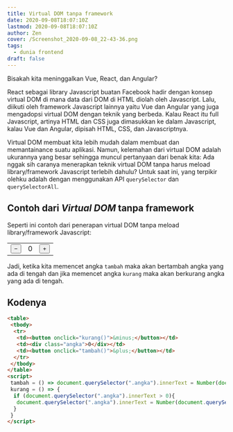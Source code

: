 ```yaml
---
title: Virtual DOM tanpa framework
date: 2020-09-08T18:07:10Z
lastmod: 2020-09-08T18:07:10Z
author: Zen
cover: /Screenshot_2020-09-08_22-43-36.png
tags:
  - dunia frontend
draft: false
---
```


Bisakah kita meninggalkan Vue, React, dan Angular?

<!--more-->

React sebagai library Javascript buatan Facebook hadir dengan konsep virtual DOM di mana data dari DOM di HTML diolah oleh Javascript. Lalu, diikuti oleh framework Javascript lainnya yaitu Vue dan Angular yang juga mengadopsi virtual DOM dengan teknik yang berbeda. Kalau React itu full Javascript, artinya HTML dan CSS juga dimasukkan ke dalam Javascript, kalau Vue dan Angular, dipisah HTML, CSS, dan Javascriptnya.

Virtual DOM membuat kita lebih mudah dalam membuat dan memantainance suatu aplikasi. Namun, kelemahan dari virtual DOM adalah ukurannya yang besar sehingga muncul pertanyaan dari benak kita: Ada nggak sih caranya menerapkan teknik virtual DOM tanpa harus meload library/framework Javascript terlebih dahulu? Untuk saat ini, yang terpikir olehku adalah dengan menggunakan API `querySelector` dan `querySelectorAll`.

## Contoh dari _Virtual DOM_ tanpa framework

Seperti ini contoh dari penerapan virtual DOM tanpa meload library/framework Javascript:

<table>
 <tbody>
  <tr>
   <td><button onclick="kurang()">&minus;</button></td>
   <td><div class="angka">0</div></td>
   <td><button onclick="tambah()">&plus;</button></td>
  </tr>
 </tbody>
</table>
<script>
 tambah = () => document.querySelector(".angka").innerText = Number(document.querySelector(".angka").innerText) + 1
 kurang = () => {
  if (document.querySelector(".angka").innerText > 0){
   document.querySelector(".angka").innerText = Number(document.querySelector(".angka").innerText - 1)
  }
 }
</script>

Jadi, ketika kita memencet angka `tambah` maka akan bertambah angka yang ada di tengah dan jika memencet angka `kurang` maka akan berkurang angka yang ada di tengah.

## Kodenya

```html
<table>
 <tbody>
  <tr>
   <td><button onclick="kurang()">&minus;</button></td>
   <td><div class="angka">0</div></td>
   <td><button onclick="tambah()">&plus;</button></td>
  </tr>
 </tbody>
</table>
<script>
 tambah = () => document.querySelector(".angka").innerText = Number(document.querySelector(".angka").innerText) + 1
 kurang = () => {
  if (document.querySelector(".angka").innerText > 0){
   document.querySelector(".angka").innerText = Number(document.querySelector(".angka").innerText - 1)
  }
 }
</script>
```